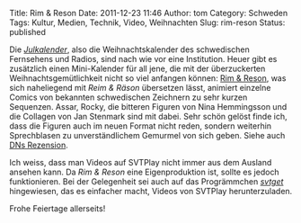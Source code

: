 Title: Rim & Reson
Date: 2011-12-23 11:46
Author: tom
Category: Schweden
Tags: Kultur, Medien, Technik, Video, Weihnachten
Slug: rim-reson
Status: published

Die
[*Julkalender*](http://www.fiket.de/2008/12/02/wort-der-woche-julkalendern/),
also die Weihnachtskalender des schwedischen Fernsehens und Radios, sind
nach wie vor eine Institution. Heuer gibt es zusätzlich einen
Mini-Kalender für all jene, die mit der überzuckerten
Weihnachtsgemütlichkeit nicht so viel anfangen können: [Rim &
Reson](http://svtplay.se/v/2614163/rim_och_reson/), was sich naheliegend
mit *Reim & Räson* übersetzen lässt, animiert einzelne Comics von
bekannten schwedischen Zeichnern zu sehr kurzen Sequenzen. Assar, Rocky,
die bitteren Figuren von Nina Hemmingsson und die Collagen von Jan
Stenmark sind mit dabei. Sehr schön gelöst finde ich, dass die Figuren
auch im neuen Format nicht reden, sondern weiterhin Sprechblasen zu
unverständlichem Gemurmel von sich geben. Siehe auch [DNs
Rezension](http://www.dn.se/kultur-noje/film-tv/julkalendermys-for-hogtidshatare).

Ich weiss, dass man Videos auf SVTPlay nicht immer aus dem Ausland
ansehen kann. Da *Rim & Reson* eine Eigenproduktion ist, sollte es
jedoch funktionieren. Bei der Gelegenheit sei auch auf das Progrämmchen
[*svtget*](https://github.com/mmn/svtget) hingewiesen, das es einfacher
macht, Videos von SVTPlay herunterzuladen.

Frohe Feiertage allerseits!

